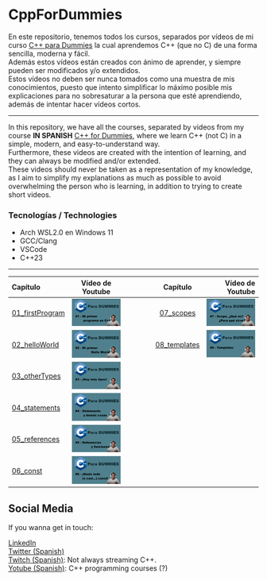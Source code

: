 # CppForDummies
En este repositorio, tenemos todos los cursos, separados por vídeos de mi curso [C++ para Dummies](https://www.youtube.com/playlist?list=PLBEviA0cKSig6dyALSeIm6lGQhoCi3wL6) la cual aprendemos C++ (que no C) de una forma sencilla, moderna y fácil. </br>
Además estos vídeos están creados con ánimo de aprender, y siempre pueden ser modificados y/o extendidos. </br>
Estos vídeos no deben ser nunca tomados como una muestra de mis conocimientos, puesto que intento simplificar lo máximo posible mis explicaciones para no sobresaturar a la persona que esté aprendiendo, además de intentar hacer vídeos cortos.

---

In this repository, we have all the courses, separated by videos from my course **IN SPANISH** [C++ for Dummies](https://www.youtube.com/playlist?list=PLBEviA0cKSig6dyALSeIm6lGQhoCi3wL6), where we learn C++ (not C) in a simple, modern, and easy-to-understand way. </br>
Furthermore, these videos are created with the intention of learning, and they can always be modified and/or extended. </br>
These videos should never be taken as a representation of my knowledge, as I aim to simplify my explanations as much as possible to avoid overwhelming the person who is learning, in addition to trying to create short videos.

### Tecnologías / Technologies
- Arch WSL2.0 en Windows 11
- GCC/Clang
- VSCode
- C++23

---

| Capítulo                            | Vídeo de Youtube                                                                                | | Capítulo                            | Vídeo de Youtube  |
| :---------------------------------- | :---------------------------------------------------------------------------------------------: |-| :---------------------------------: | ----------------: |
| [01_firstProgram](/01_firstProgram) | [![Mi primer programa en C++](/gitbub_files/01_firstProgram.png)](https://youtu.be/RYJwdPjwLhA) |&emsp;&emsp;&emsp;|       [07_scopes](/07_scopes) | [![Scope, ¿Qué es? ¿Para qué sirve?](/gitbub_files/07_scopes.png)](https://youtu.be/I1xvkCW3BfE) |
|   [02_helloWorld](/02_helloWorld)   | [![Mi primer Hello World](/gitbub_files/02_helloWorld.png)](https://youtu.be/P5K65CN5fc8)       |&emsp;&emsp;&emsp;| [08_templates](/08_templates) | [![Templates](/gitbub_files/08_templates.png)](https://youtu.be/U1T8lixDKFg) |
|   [03_otherTypes](/03_otherTypes)   | [![Hay más tipos](/gitbub_files/03_otherTypes.png)](https://youtu.be/ge5fyTDBvps)               |&emsp;&emsp;&emsp;|
|   [04_statements](/04_statements)   | [![Statements y demás cosas](/gitbub_files/04_statements.png)](https://youtu.be/PksBRDqT1W0)    |&emsp;&emsp;&emsp;|
|   [05_references](/05_references)   | [![Referencias y funciones](/gitbub_files/05_references.png)](https://youtu.be/p1jXxxD_wZY)     |&emsp;&emsp;&emsp;|
|        [06_const](/06_const)        | [![¡Hazlo todo (o casi...) const!](/gitbub_files/06_const.png)](https://youtu.be/2yJ9CMIXGjo)   |&emsp;&emsp;&emsp;|

## Social Media
If you wanna get in touch:

[LinkedIn](https://www.linkedin.com/in/parequena/) <br/>
[Twitter (Spanish)](https://twitter.com/conPdePABLO) <br/>
[Twitch (Spanish)](https://www.twitch.tv/theApoCa): Not always streaming C++. <br/>
[Yotube (Spanish)](https://www.youtube.com/channel/UCnrucENG097xgewxhVe5toA): C++ programming courses (?) <br/>
